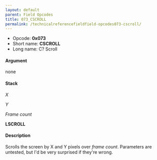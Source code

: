 ```yaml
---
layout: default
parent: Field Opcodes
title: 073_CSCROLL
permalink: /technicalreferencefieldfield-opcodes073-cscroll/
---
```


-   Opcode: **0x073**
-   Short name: **CSCROLL**
-   Long name: C? Scroll

#### Argument

none

#### Stack

  
*X*

*Y*

*Frame count*

**LSCROLL**

#### Description

Scrolls the screen by X and Y pixels over *frame count*. Parameters are untested, but I'd be very surprised if they're wrong.
